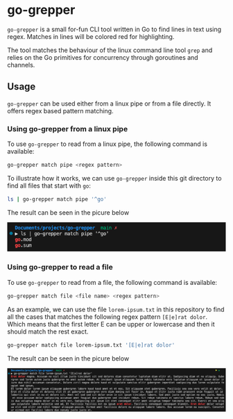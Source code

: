 # go-grepper

`go-grepper` is a small for-fun CLI tool written in Go to find lines in text using regex. Matches in lines will be colored red for highlighting.

The tool matches the behaviour of the linux command line tool `grep` and relies on the Go primitives for concurrency through goroutines and channels.

## Usage

`go-grepper` can be used either from a linux pipe or from a file directly. It offers regex based pattern matching.

### Using go-grepper from a linux pipe

To use `go-grepper` to read from a linux pipe, the following command is available:

```bash
go-grepper match pipe <regex pattern>
```

To illustrate how it works, we can use `go-grepper` inside this git directory to find all files that start with `go`:

```bash
ls | go-grepper match pipe '^go'
```

The result can be seen in the picure below

![alt text](https://github.com/TheisFerre/go-grepper/blob/main/img/go-grepper-pipe.png)

### Using go-grepper to read a file

To use `go-grepper` to read from a file, the following command is available:

```bash
go-grepper match file <file name> <regex pattern>
```

As an example, we can use the file `lorem-ipsum.txt` in this repository to find all the cases that matches the following regex pattern `[E|e]rat dolor`. Which means that the first letter E can be upper or lowercase and then it should match the rest exact.

```bash
go-grepper match file lorem-ipsum.txt '[E|e]rat dolor'
```

The result can be seen in the picure below

![alt text](https://github.com/TheisFerre/go-grepper/blob/main/img/go-grepper-file.png)

